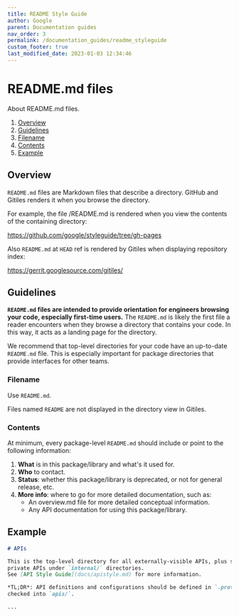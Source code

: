 ```yaml
---
title: README Style Guide
author: Google
parent: Documentation guides
nav_order: 3
permalink: /documentation_guides/readme_styleguide
custom_footer: true
last_modified_date: 2023-01-03 12:34:46
---
```

# README.md files

About README.md files.

1.  [Overview](#overview)
1.  [Guidelines](#guidelines)
1.  [Filename](#filename)
1.  [Contents](#contents)
1.  [Example](#example)

## Overview

`README.md` files are Markdown files that describe a directory.
GitHub and Gitiles renders it when you browse the directory.

For example, the file /README.md is rendered when you view the contents of the
containing directory:

https://github.com/google/styleguide/tree/gh-pages

Also `README.md` at `HEAD` ref is rendered by Gitiles when displaying repository
index:

https://gerrit.googlesource.com/gitiles/

## Guidelines

**`README.md` files are intended to provide orientation for engineers browsing
your code, especially first-time users.** The `README.md` is likely the first
file a reader encounters when they browse a directory that
contains your code. In this way, it acts as a landing page for the directory.

We recommend that top-level directories for your code have an up-to-date
`README.md` file. This is especially important for package directories that
provide interfaces for other teams.

### Filename

Use `README.md`.

Files named `README` are not displayed in the directory view in Gitiles.

### Contents

At minimum, every package-level `README.md` should include or point to the
following information:

1.  **What** is in this package/library and what's it used for.
2.  **Who** to contact.
3.  **Status**: whether this package/library is deprecated, or not for general
    release, etc.
4.  **More info**: where to go for more detailed documentation, such as:
     * An overview.md file for more detailed conceptual information.
     * Any API documentation for using this package/library.

## Example

```markdown
# APIs

This is the top-level directory for all externally-visible APIs, plus some
private APIs under `internal/` directories.
See [API Style Guide](docs/apistyle.md) for more information.

*TL;DR*: API definitions and configurations should be defined in `.proto` files,
checked into `apis/`.

...
```

